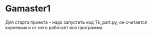 # Gamaster1

Для старта проекта - надо запустить код Tk_part.py, он считается корневым и от него работает вся программа
